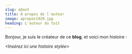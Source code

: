 ```yaml
---
slug: about
title: À propos de l'auteur
image: apropos1920.jpg
heading: L'auteur du toit
---
```

Bonjour, je suis le créateur de ce **blog**, et voici mon histoire :

*<Insérez ici une histoire stylée>*